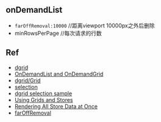 ## onDemandList
+ `farOffRemoval:10000` //距离viewport 10000px之外后删除
+ minRowsPerPage //每次请求的行数



## Ref

+ [dgrid](https://github.com/SitePen/dgrid/tree/master/doc)
+ [OnDemandList and OnDemandGrid](https://github.com/SitePen/dgrid/blob/v0.4.0/doc/components/core-components/OnDemandList-and-OnDemandGrid.md#property-summary)
+ [dgrid/Grid](https://github.com/SitePen/dgrid/blob/v0.4.0/doc/components/core-components/Grid.md)
+ [selection](https://github.com/SitePen/dgrid/blob/master/doc/components/mixins/Selection.md)
+ [dgrid selection sample](http://dgrid.io/js/dgrid/test/Selector.html)
+ [Using Grids and Stores](http://dgrid.io/tutorials/1.0/grids_and_stores/)
+ [Rendering All Store Data at Once](http://dgrid.io/tutorials/1.0/single_query/)
+ [farOffRemoval](http://dgrid.io/tutorials/1.0/grids_and_stores/demo/OnDemandGrid-comparison.html)